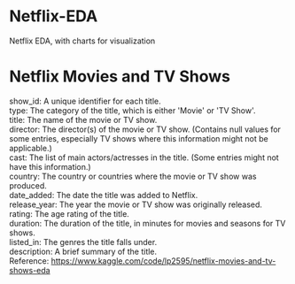 # Netflix-EDA
Netflix EDA, with charts for visualization
# Netflix Movies and TV Shows
show_id: A unique identifier for each title. <br>
type: The category of the title, which is either 'Movie' or 'TV Show'.<br>
title: The name of the movie or TV show.<br>
director: The director(s) of the movie or TV show. (Contains null values for some entries, especially TV shows where this information might not be applicable.)<br>
cast: The list of main actors/actresses in the title. (Some entries might not have this information.)<br>
country: The country or countries where the movie or TV show was produced.<br>
date_added: The date the title was added to Netflix.<br>
release_year: The year the movie or TV show was originally released.<br>
rating: The age rating of the title.<br>
duration: The duration of the title, in minutes for movies and seasons for TV shows.<br>
listed_in: The genres the title falls under.<br>
description: A brief summary of the title.
<br>
Reference: https://www.kaggle.com/code/lp2595/netflix-movies-and-tv-shows-eda
